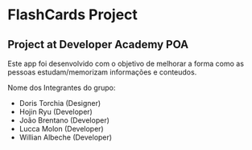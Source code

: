 # FlashCards Project
## Project at Developer Academy POA <br/>
Este app foi desenvolvido com o objetivo de melhorar a forma como as pessoas estudam/memorizam informações e conteudos. <br/>

Nome dos Integrantes do grupo:
- Doris Torchia (Designer)
- Hojin Ryu (Developer)
- João  Brentano (Developer)
- Lucca Molon (Developer)
- Willian Albeche (Developer)
